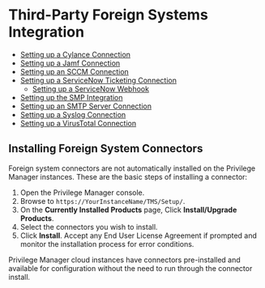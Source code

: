 [title]: # (Third-party Foreign Systems)
[tags]: # (integration)
[priority]: # (3)
# Third-Party Foreign Systems Integration

* [Setting up a Cylance Connection](set-up-cylance.md)
* [Setting up a Jamf Connection](set-up-jamf.md)
* [Setting up an SCCM Connection](set-up-sccm.md)
* [Setting up a ServiceNow Ticketing Connection](set-up-servicenow.md)
  * [Setting up a ServiceNow Webhook](set-up-servicenow-webhook.md)
* [Setting up the SMP Integration](set-up-smp.md)
* [Setting up an SMTP Server Connection](set-up-smtp.md)
* [Setting up a Syslog Connection](set-up-syslog.md)
* [Setting up a VirusTotal Connection](set-up-virustotal.md)

## Installing Foreign System Connectors

Foreign system connectors are not automatically installed on the Privilege Manager instances. These are the basic steps of installing a connector:

1. Open the Privilege Manager console.
1. Browse to `https://YourInstanceName/TMS/Setup/`.
1. On the __Currently Installed Products__ page, Click __Install/Upgrade Products__.
1. Select the connectors you wish to install.
1. Click __Install__. Accept any End User License Agreement if prompted and monitor the installation process for error conditions.

Privilege Manager cloud instances have connectors pre-installed and available for configuration without the need to run through the connector install.
